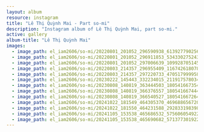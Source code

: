 ```yaml
---
layout: album
resource: instagram
title: "Lê Thị Quỳnh Mai - Part so-mi"
description: "Instagram album of Lê Thị Quỳnh Mai, part so-mi."
active: gallery
album-title: "Lê Thị Quỳnh Mai"
images:
  - image_path: el_iam2606/so-mi/20220801_201052_296590938_613927790256470_1614950155039285401_n.jpg
  - image_path: el_iam2606/so-mi/20220801_201052_296911853_5343302752430438_557872878393413980_n.jpg
  - image_path: el_iam2606/so-mi/20220801_201052_297006639_109928705145117_9041135882683837376_n.jpg
  - image_path: el_iam2606/so-mi/20220803_214357_296955409_1167426180781726_1878617922656319065_n.jpg
  - image_path: el_iam2606/so-mi/20220803_214357_297220733_4705179999584426_8336085165864672038_n.jpg
  - image_path: el_iam2606/so-mi/20230222_145443_332234015_211917578034326_5500388601269155103_n.jpg
  - image_path: el_iam2606/so-mi/20230808_140819_363444503_18054166735453879_1713921704456377319_n.jpg
  - image_path: el_iam2606/so-mi/20230808_140819_366376557_18054166744453879_6134421977617156352_n.jpg
  - image_path: el_iam2606/so-mi/20230808_140819_366540527_18054166726453879_8979755675311857910_n.jpg
  - image_path: el_iam2606/so-mi/20241022_181549_464305370_4696886567203321_5146613822590933875_n.jpg
  - image_path: el_iam2606/so-mi/20241022_181550_464231588_2928331983985811_6840493148833846638_n.jpg
  - image_path: el_iam2606/so-mi/20241105_153538_465686532_575606054922598_2067239718379998903_n.jpg
  - image_path: el_iam2606/so-mi/20241105_153538_465690682_571377301922323_4593506907323737260_n.jpg
---
```

